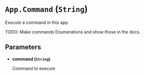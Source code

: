 # `App.Command` (`String`)


Execute a command in this app

TODO: Make commands Enumerations and show those in the docs.


## Parameters

* **command (`String`)** 

	Command to execute


